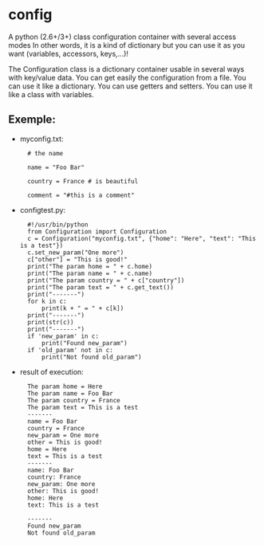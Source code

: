 config
======

A python (2.6+/3+) class configuration container with several access modes
In other words, it is a kind of dictionary but you can use it as you want (variables, accessors, keys,...)!

The Configuration class is a dictionary container usable in several ways with key/value data.
You can get easily the configuration from a file.
You can use it like a dictionary. You can use getters and setters. You can use it like a class with variables.

Exemple:
--------

- myconfig.txt:

        # the name
        
        name = "Foo Bar"
        
        country = France # is beautiful
        
        comment = "#this is a comment"


- configtest.py:

        #!/usr/bin/python
        from Configuration import Configuration
        c = Configuration("myconfig.txt", {"home": "Here", "text": "This is a test"})
        c.set_new_param("One more")
        c["other"] = "This is good!"
        print("The param home = " + c.home)
        print("The param name = " + c.name)
        print("The param country = " + c["country"])
        print("The param text = " + c.get_text())
        print("-------")
        for k in c:
            print(k + " = " + c[k])
        print("-------")
        print(str(c))
        print("-------")
        if 'new_param' in c:
            print("Found new_param")
        if 'old_param' not in c:
            print("Not found old_param")

- result of execution:

        The param home = Here
        The param name = Foo Bar
        The param country = France
        The param text = This is a test
        -------
        name = Foo Bar
        country = France
        new_param = One more
        other = This is good!
        home = Here
        text = This is a test
        -------
        name: Foo Bar
        country: France
        new_param: One more
        other: This is good!
        home: Here
        text: This is a test
        
        -------
        Found new_param
        Not found old_param

